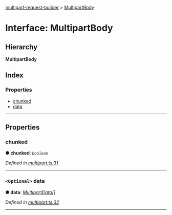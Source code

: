 [multipart-request-builder](../README.md) > [MultipartBody](../interfaces/multipartbody.md)

# Interface: MultipartBody

## Hierarchy

**MultipartBody**

## Index

### Properties

* [chunked](multipartbody.md#chunked)
* [data](multipartbody.md#data)

---

## Properties

<a id="chunked"></a>

###  chunked

**● chunked**: *`boolean`*

*Defined in [multipart.ts:31](https://github.axa.com/Digital/bauta-nodejs/blob/9b864df/packages/multipart-request-builder/src/multipart.ts#L31)*

___
<a id="data"></a>

### `<Optional>` data

**● data**: *[MultipartData](multipartdata.md)[]*

*Defined in [multipart.ts:32](https://github.axa.com/Digital/bauta-nodejs/blob/9b864df/packages/multipart-request-builder/src/multipart.ts#L32)*

___

